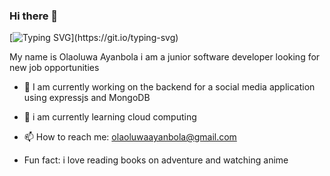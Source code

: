 ### Hi there 👋
[![Typing SVG](https://readme-typing-svg.herokuapp.com/?lines=WELCOME+TO+OLAOLUWA'S+GIT+HUB+PROFILE;)](https://git.io/typing-svg)

My name is Olaoluwa Ayanbola i am a junior software developer looking for new job opportunities

- 🔭 I am currently working on the backend for a social media application using expressjs and MongoDB
 
- 🌱 i am currently learning cloud computing 

- 📫 How to reach me: olaoluwaayanbola@gmail.com 
 
- Fun fact: i love reading books on adventure and watching anime  
<!-- [![Top Langs](https://github-readme-stats.vercel.app/api/top-langs/?username=olaoluwayanbola)](https://github.com/anuraghazra/github-readme-stats) -->
